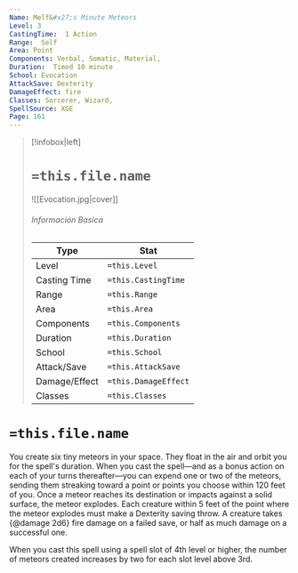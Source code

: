 ```yaml
---
Name: Melf&#x27;s Minute Meteors
Level: 3
CastingTime:  1 Action 
Range:  Self
Area: Point
Components: Verbal, Somatic, Material, 
Duration:  Timed 10 minute
School: Evocation
AttackSave: Dexterity
DamageEffect: fire
Classes: Sorcerer, Wizard, 
SpellSource: XGE
Page: 161
---
```


>[!infobox|left]
># `=this.file.name`
>![[Evocation.jpg|cover]]
> ###### Información Basica
> Type |  Stat |
> ---|---|
> Level | `=this.Level` |
> Casting Time | `=this.CastingTime` |
> Range | `=this.Range` |
> Area | `=this.Area` |
> Components | `=this.Components` |
> Duration | `=this.Duration` |
> School | `=this.School` |
> Attack/Save | `=this.AttackSave` |
> Damage/Effect | `=this.DamageEffect` |
> Classes | `=this.Classes` |

# `=this.file.name`
You create six tiny meteors in your space. They float in the air and orbit you for the spell&#x27;s duration. When you cast the spell—and as a bonus action on each of your turns thereafter—you can expend one or two of the meteors, sending them streaking toward a point or points you choose within 120 feet of you. Once a meteor reaches its destination or impacts against a solid surface, the meteor explodes. Each creature within 5 feet of the point where the meteor explodes must make a Dexterity saving throw. A creature takes {@damage 2d6} fire damage on a failed save, or half as much damage on a successful one.



 


When you cast this spell using a spell slot of 4th level or higher, the number of meteors created increases by two for each slot level above 3rd. 